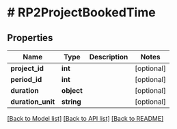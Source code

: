 # # RP2ProjectBookedTime

## Properties

Name | Type | Description | Notes
------------ | ------------- | ------------- | -------------
**project_id** | **int** |  | [optional]
**period_id** | **int** |  | [optional]
**duration** | **object** |  | [optional]
**duration_unit** | **string** |  | [optional]

[[Back to Model list]](../../README.md#models) [[Back to API list]](../../README.md#endpoints) [[Back to README]](../../README.md)
